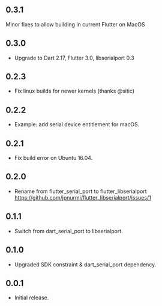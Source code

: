 ## 0.3.1

Minor fixes to allow building in current Flutter on MacOS

## 0.3.0

* Upgrade to Dart 2.17, Flutter 3.0, libserialport 0.3

## 0.2.3

* Fix linux builds for newer kernels (thanks @sitic)

## 0.2.2

* Example: add serial device entitlement for macOS.

## 0.2.1

* Fix build error on Ubuntu 16.04.

## 0.2.0

* Rename from flutter_serial_port to flutter_libserialport
  <https://github.com/jpnurmi/flutter_libserialport/issues/1>

## 0.1.1

* Switch from dart_serial_port to libserialport.

## 0.1.0

* Upgraded SDK constraint & dart_serial_port dependency.

## 0.0.1

* Initial release.
